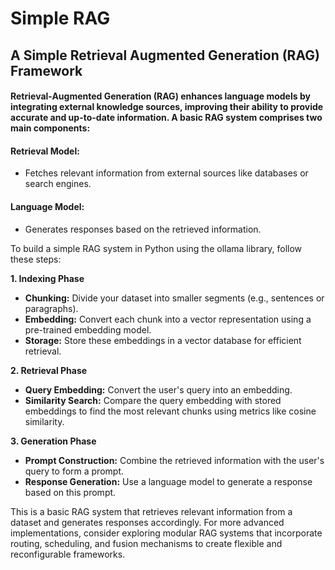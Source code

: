 # Simple RAG
## A Simple Retrieval Augmented Generation (RAG) Framework

#### Retrieval-Augmented Generation (RAG) enhances language models by integrating external knowledge sources, improving their ability to provide accurate and up-to-date information. A basic RAG system comprises two main components:

#### Retrieval Model: 
  - Fetches relevant information from external sources like databases or search engines.
#### Language Model: 
  - Generates responses based on the retrieved information.
 
To build a simple RAG system in Python using the ollama library, follow these steps:

**1. Indexing Phase**

  - **Chunking:** Divide your dataset into smaller segments (e.g., sentences or paragraphs).
  - **Embedding:** Convert each chunk into a vector representation using a pre-trained embedding model.
  - **Storage:** Store these embeddings in a vector database for efficient retrieval.

**2. Retrieval Phase**
   
  - **Query Embedding:** Convert the user's query into an embedding.
  - **Similarity Search:** Compare the query embedding with stored embeddings to find the most relevant chunks using metrics like cosine similarity.

**3. Generation Phase**

  - **Prompt Construction:** Combine the retrieved information with the user's query to form a prompt.
  - **Response Generation:** Use a language model to generate a response based on this prompt.

This is a basic RAG system that retrieves relevant information from a dataset and generates responses accordingly. For more advanced implementations, consider exploring modular RAG systems that incorporate routing, scheduling, and fusion mechanisms to create flexible and reconfigurable frameworks.

